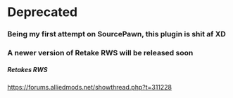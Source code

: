 # Deprecated
### Being my first attempt on SourcePawn, this plugin is shit af XD
### A newer version of Retake RWS will be released soon

##### Retakes RWS
https://forums.alliedmods.net/showthread.php?t=311228
